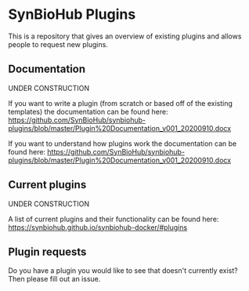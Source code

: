# SynBioHub Plugins
This is a repository that gives an overview of existing plugins and allows people to request new plugins.

## Documentation
UNDER CONSTRUCTION

If you want to write a plugin (from scratch or based off of the existing templates) the documentation can be found here: https://github.com/SynBioHub/synbiohub-plugins/blob/master/Plugin%20Documentation_v001_20200910.docx

If you want to understand how plugins work the documentation can be found here: https://github.com/SynBioHub/synbiohub-plugins/blob/master/Plugin%20Documentation_v001_20200910.docx

## Current plugins
UNDER CONSTRUCTION

A list of current plugins and their functionality can be found here: https://synbiohub.github.io/synbiohub-docker/#plugins

## Plugin requests
Do you have a plugin you would like to see that doesn't currently exist? Then please fill out an issue.
